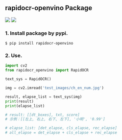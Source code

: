 ## rapidocr-openvino Package
<p>
    <a href=""><img src="https://img.shields.io/badge/Python-3.6+-aff.svg"></a>
    <a href=""><img src="https://img.shields.io/badge/OS-Linux%2C%20Win%2C%20Mac-pink.svg"></a>
</p>

### 1. Install package by pypi.
```shell
$ pip install rapidocr-openvino
```


### 2. Use.
```python
import cv2
from rapidocr_openvino import RapidOCR

text_sys = RapidOCR()

img = cv2.imread('test_images/ch_en_num.jpg')

result, elapse_list = text_sys(img)
print(result)
print(elapse_list)

# result: [[dt_boxes], txt, score]
# 示例：[[左上, 右上, 右下, 左下], '小明', '0.99']

# elapse_list: [det_elapse, cls_elapse, rec_elapse]
# all_elapse = det_elapse + cls_elapse + rec_elapse
```
